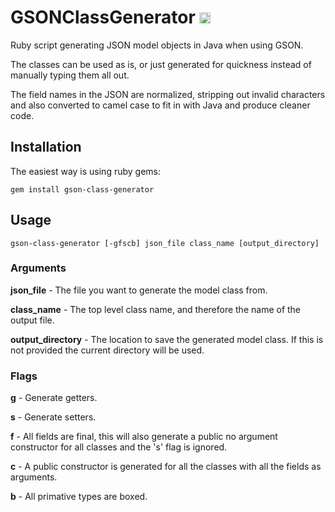 GSONClassGenerator <a href="http://badge.fury.io/rb/gson-class-generator"><img src="https://badge.fury.io/rb/gson-class-generator@2x.png" alt="Gem Version" height="18"></a>
==================

Ruby script generating JSON model objects in Java when using GSON.

The classes can be used as is, or just generated for quickness instead of
manually typing them all out.

The field names in the JSON are normalized, stripping out invalid characters and also converted to camel case to fit in with Java and produce cleaner code.

Installation
------------

The easiest way is using ruby gems:

~~~~~~~~~~~~~~~~~~~~~~~~~~~~~~~~~~~~~~~~~~~~~~~~~~~~~~~~~~~~~~~~~~~~~~~~~~~~~~~~
gem install gson-class-generator
~~~~~~~~~~~~~~~~~~~~~~~~~~~~~~~~~~~~~~~~~~~~~~~~~~~~~~~~~~~~~~~~~~~~~~~~~~~~~~~~

Usage
-----

~~~~~~~~~~~~~~~~~~~~~~~~~~~~~~~~~~~~~~~~~~~~~~~~~~~~~~~~~~~~~~~~~~~~~~~~~~~~~~~~
gson-class-generator [-gfscb] json_file class_name [output_directory]
~~~~~~~~~~~~~~~~~~~~~~~~~~~~~~~~~~~~~~~~~~~~~~~~~~~~~~~~~~~~~~~~~~~~~~~~~~~~~~~~

### Arguments

**json_file** - The file you want to generate the model class from.

**class_name** - The top level class name, and therefore the name of the output
file.

**output_directory** - The location to save the generated model class. If this
is not provided the current directory will be used.

### Flags	

**g** - Generate getters.

**s** - Generate setters.

**f** - All fields are final, this will also generate a public no argument
constructor for all classes and the 's' flag is ignored.

**c** - A public constructor is generated for all the classes with all the
fields as arguments.

**b** - All primative types are boxed.
